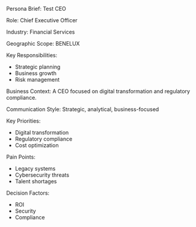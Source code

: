 Persona Brief: Test CEO

Role: Chief Executive Officer

Industry: Financial Services

Geographic Scope: BENELUX

Key Responsibilities:

- Strategic planning
- Business growth
- Risk management

Business Context: A CEO focused on digital transformation and regulatory compliance.

Communication Style: Strategic, analytical, business-focused

Key Priorities:

- Digital transformation
- Regulatory compliance
- Cost optimization

Pain Points:

- Legacy systems
- Cybersecurity threats
- Talent shortages

Decision Factors:

- ROI
- Security
- Compliance
